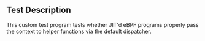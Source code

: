 ## Test Description

This custom test program tests whether JIT'd eBPF programs properly pass the context
to helper functions via the default dispatcher.
